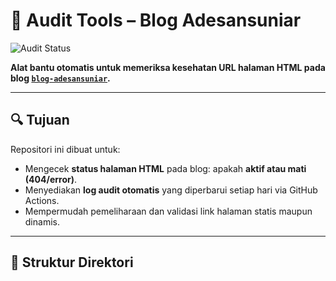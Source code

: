 # 🧪 Audit Tools – Blog Adesansuniar

![Audit Status](https://github.com/adesansuniar/audit-tools/actions/workflows/auto-audit-html.yml/badge.svg)

**Alat bantu otomatis untuk memeriksa kesehatan URL halaman HTML pada blog [`blog-adesansuniar`](https://adesansuniar.github.io/blog-adesansuniar/).**

---

## 🔍 Tujuan

Repositori ini dibuat untuk:
- Mengecek **status halaman HTML** pada blog: apakah **aktif atau mati (404/error)**.
- Menyediakan **log audit otomatis** yang diperbarui setiap hari via GitHub Actions.
- Mempermudah pemeliharaan dan validasi link halaman statis maupun dinamis.

---

## 🧾 Struktur Direktori
